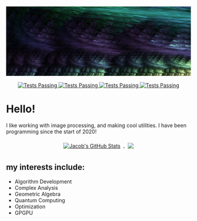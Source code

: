 [![Jacob's GitHub Banner](./assets/banner.png)](https://www.deviantart.com/ahhhh6980)

<p align="center">
    <a href="https://github.com/ahhhh6980/ahhhh6980/">
      <img alt="Tests Passing" src="https://badges.pufler.dev/visits/ahhhh6980/ahhhh6980?style=for-the-badge&color=675b9e" />
    </a>
   <a href="https://www.linkedin.com/in/jacob-berube-37b0b51b1/">
      <img alt="Tests Passing" src="https://img.shields.io/badge/LinkedIn-Profile-informational?style=for-the-badge&logo=linkedin&logoColor=white&color=675b9e" />
    </a>
   <a href="https://www.youtube.com/channel/UC0CgBIwl-0xGhgEo151V4ew">
      <img alt="Tests Passing" src="https://img.shields.io/badge/Youtube-Profile-informational?style=for-the-badge&logo=youtube&logoColor=white&color=675b9e" />
    </a>
   <a href="https://dcbadge.vercel.app/api/shield/882817497059967016">
      <img alt="Tests Passing" src="https://dcbadge.vercel.app/api/shield/882817497059967016" />
    </a>
</p>

# Hello!
I like working with image processing, and making cool utilities.
I have been programming since the start of 2020!
<p align="center">
    <a href="https://github.com/ahhhh6980">
      <img align="center" style="margin:0.5rem" src="https://github-readme-stats.vercel.app/api?username=ahhhh6980&show_icons=true&theme=tokyonight&line_height=27&hide_border=true&hide=html,css/??" alt="Jacob's GitHub Stats" />
    </a>
    <a href="https://github.com/ahhhh6980">
      <img align="center" style="margin:0.5rem" src="https://github-readme-stats.vercel.app/api/top-langs?username=ahhhh6980&theme=tokyonight&hide_border=true&card-width=500&hide=html,css/??" />
    </a>
</p>

## my interests include:
  * Algorithm Development
  * Complex Analysis
  * Geometric Algebra
  * Quantum Computing
  * Optimization
  * GPGPU
